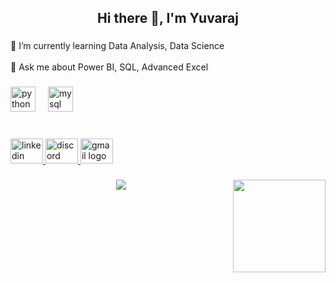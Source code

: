 <h2 align="center">Hi there 👋, I'm Yuvaraj</h2>

###

<p align="left">🌱 I’m currently learning Data Analysis, Data Science<br><br>💬 Ask me about Power BI, SQL, Advanced Excel</p>

###

<div align="left">
  <img src="https://skillicons.dev/icons?i=py" height="40" alt="python logo"  />
  <img width="12" />
  <img src="https://skillicons.dev/icons?i=mysql" height="40" alt="mysql logo"  />
</div>

###

<br clear="both">

<div align="left">
  <a href="https://www.linkedin.com/in/yuvaraj-g-77b89527a/" target="_blank">
    <img src="https://raw.githubusercontent.com/maurodesouza/profile-readme-generator/master/src/assets/icons/social/linkedin/default.svg" width="52" height="40" alt="linkedin logo"  />
  </a>
  <a href="discordapp.com/users/456645973998043149" target="_blank">
    <img src="https://raw.githubusercontent.com/maurodesouza/profile-readme-generator/master/src/assets/icons/social/discord/default.svg" width="52" height="40" alt="discord logo"  />
  </a>
  <a href="yuvayj1436@gmail.com" target="_blank">
    <img src="https://raw.githubusercontent.com/maurodesouza/profile-readme-generator/master/src/assets/icons/social/gmail/default.svg" width="52" height="40" alt="gmail logo"  />
  </a>
</div>

###

<img align="right" height="148" src="https://imarticus.org/blog/wp-content/uploads/2021/12/djbwgfw.gif"  />

###

<div align="center">
  <img src="https://visitor-badge.laobi.icu/badge?page_id=Yuvarajyj14.Yuvarajyj14&"  />
</div>

###
